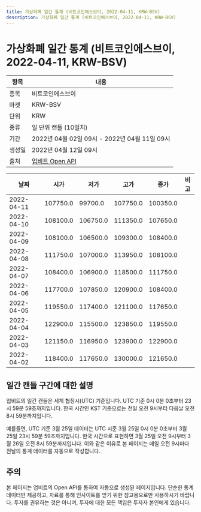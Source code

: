 ```yaml
---
title: 가상화폐 일간 통계 (비트코인에스브이, 2022-04-11, KRW-BSV)
description: 가상화폐 일간 통계 (비트코인에스브이, 2022-04-11, KRW-BSV)
---
```



가상화폐 일간 통계 (비트코인에스브이, 2022-04-11, KRW-BSV)
===

|항목|내용|
|--|--|
|종목|비트코인에스브이|
|마켓|KRW-BSV|
|단위|KRW|
|종류|일 단위 캔들 (10일치)|
|기간|2022년 04월 02일 09시 - 2022년 04월 11일 09시|
|생성일|2022년 04월 12일 09시|
|출처|[업비트 Open API](https://docs.upbit.com)|


|날짜|시가|저가|고가|종가|비고|
|--|--|--|--|--|--|
|2022-04-11|107750.0|99700.0|107750.0|100350.0|    |
|2022-04-10|108100.0|106750.0|111350.0|107650.0|    |
|2022-04-09|108100.0|106500.0|109300.0|108400.0|    |
|2022-04-08|111750.0|107000.0|113950.0|108100.0|    |
|2022-04-07|108400.0|106900.0|118500.0|111750.0|    |
|2022-04-06|117700.0|107850.0|120900.0|108400.0|    |
|2022-04-05|119550.0|117400.0|121100.0|117650.0|    |
|2022-04-04|122900.0|115500.0|123850.0|119550.0|    |
|2022-04-03|121150.0|116950.0|123900.0|122900.0|    |
|2022-04-02|118400.0|117650.0|130000.0|121650.0|    |


일간 캔들 구간에 대한 설명
---


업비트의 일간 캔들은 세계 협정시(UTC) 기준입니다. 
UTC 기준 0시 0분 0초부터 23시 59분 59초까지입니다. 
한국 시간인 KST 기준으로는 전일 오전 9시부터 다음날 오전 8시 59분까지입니다. 


예를들면, UTC 기준 3월 25일 데이터는 UTC 시준 3월 25일 0시 0분 0초부터 3월 25일 23시 59분 59초까지입니다. 
한국 시간으로 표현하면 3월 25일 오전 9시부터 3월 26일 오전 8시 59분까지입니다. 
이와 같은 이유로 본 페이지는 매일 오전 9시마다 전날의 통계 데이터를 자동으로 작성합니다. 


주의
---


본 페이지는 업비트의 Open API를 통하여 자동으로 생성된 페이지입니다. 
단순한 통계 데이터만 제공하고, 자료를 통해 인사이트를 얻기 위한 참고용으로만 사용하시기 바랍니다. 
투자를 권유하는 것은 아니며, 투자에 대한 모든 책임은 투자자 본인에게 있습니다. 
